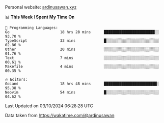 Personal website: [ardinusawan.xyz](https://ardinusawan.xyz)

<!--START_SECTION:waka-->
📊 **This Week I Spent My Time On** 

```text
💬 Programming Languages: 
Go                       18 hrs 28 mins      ███████████████████████░░   93.70 % 
TypeScript               33 mins             █░░░░░░░░░░░░░░░░░░░░░░░░   02.86 % 
Other                    20 mins             ░░░░░░░░░░░░░░░░░░░░░░░░░   01.76 % 
Text                     7 mins              ░░░░░░░░░░░░░░░░░░░░░░░░░   00.61 % 
Makefile                 4 mins              ░░░░░░░░░░░░░░░░░░░░░░░░░   00.35 % 

🔥 Editors: 
GoLand                   18 hrs 48 mins      ████████████████████████░   95.38 % 
Neovim                   54 mins             █░░░░░░░░░░░░░░░░░░░░░░░░   04.62 % 
```


 Last Updated on 03/10/2024 06:28:28 UTC
<!--END_SECTION:waka-->
Data taken from https://wakatime.com/@ardinusawan
